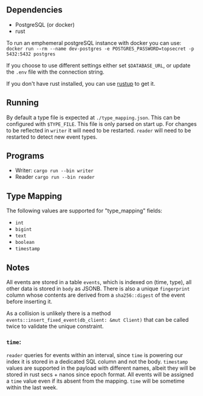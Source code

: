 ## Dependencies
- PostgreSQL (or docker)
- rust

To run an emphemeral postgreSQL instance with docker you can use:
`docker run --rm --name dev-postgres -e POSTGRES_PASSWORD=topsecret -p 5432:5432 postgres`

If you choose to use different settings either set `$DATABASE_URL`, or update the `.env` file with the connection string.

If you don't have rust installed, you can use [rustup](https://rustup.rs/) to get it.

## Running
By default a type file is expected at `./type_mapping.json`. This can be configured with `$TYPE_FILE`. This file is only parsed on start up. For changes to be reflected in `writer` it will need to be restarted. `reader` will need to be restarted to detect new event types.

## Programs
  - Writer: `cargo run --bin writer`
  - Reader `cargo run --bin reader`

## Type Mapping
The following values are supported for "type_mapping" fields:
- `int`
- `bigint`
- `text`
- `boolean`
- `timestamp`

## Notes
All events are stored in a table `events`, which is indexed on (time, type), all other data is stored in `body` as JSONB. There is also a unique `fingerprint` column whose contents are derived from a  `sha256::digest` of the event before inserting it. 

As a collision is unlikely there is a method `events::insert_fixed_event(db_client: &mut Client)` that can be called twice to validate the unique constraint.

### `time`:
`reader` queries for events within an interval, since `time` is powering our index it is stored in a dedicated SQL column and not the body. `timestamp` values are supported in the payload with different names, albeit they will be stored in rust secs + nanos since epoch format. All events will be assigned a `time` value even if its absent from the mapping. `time` will be sometime within the last week.